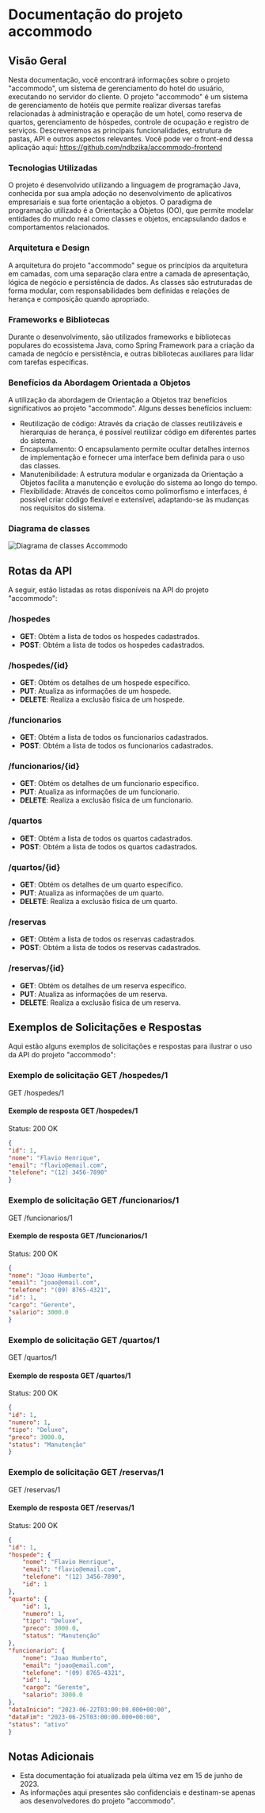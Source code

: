 # **Documentação do projeto accommodo**

## Visão Geral
Nesta documentação, você encontrará informações sobre o projeto "accommodo", 
um sistema de gerenciamento do hotel do usuário, executando no servidor do cliente. 
O projeto "accommodo" é um sistema de gerenciamento de hotéis que permite realizar diversas 
tarefas relacionadas à administração e operação de um hotel, como reserva de quartos, gerenciamento 
de hóspedes, controle de ocupação e registro de serviços. Descreveremos as principais funcionalidades, 
estrutura de pastas, API e outros aspectos relevantes.
Você pode ver o front-end dessa aplicação aqui: https://github.com/ndbzika/accommodo-frontend

### Tecnologias Utilizadas

O projeto é desenvolvido utilizando a linguagem de programação Java, conhecida por sua ampla adoção no desenvolvimento de aplicativos empresariais e sua forte orientação a objetos. O paradigma de programação utilizado é a Orientação a Objetos (OO), que permite modelar entidades do mundo real como classes e objetos, encapsulando dados e comportamentos relacionados.

### Arquitetura e Design

A arquitetura do projeto "accommodo" segue os princípios da arquitetura em camadas, com uma separação clara entre a camada de apresentação, lógica de negócio e persistência de dados. As classes são estruturadas de forma modular, com responsabilidades bem definidas e relações de herança e composição quando apropriado.

### Frameworks e Bibliotecas

Durante o desenvolvimento, são utilizados frameworks e bibliotecas populares do ecossistema Java, como Spring Framework para a criação da camada de negócio e persistência, e outras bibliotecas auxiliares para lidar com tarefas específicas.

### Benefícios da Abordagem Orientada a Objetos

A utilização da abordagem de Orientação a Objetos traz benefícios significativos ao projeto "accommodo". Alguns desses benefícios incluem:

- Reutilização de código: Através da criação de classes reutilizáveis e hierarquias de herança, é possível reutilizar código em diferentes partes do sistema.
- Encapsulamento: O encapsulamento permite ocultar detalhes internos de implementação e fornecer uma interface bem definida para o uso das classes.
- Manutenibilidade: A estrutura modular e organizada da Orientação a Objetos facilita a manutenção e evolução do sistema ao longo do tempo.
- Flexibilidade: Através de conceitos como polimorfismo e interfaces, é possível criar código flexível e extensível, adaptando-se às mudanças nos requisitos do sistema.

### Diagrama de classes

![Diagrama de classes Accommodo](/accommodo-diagram.png "Diagrama de classes")


## Rotas da API
A seguir, estão listadas as rotas disponíveis na API do projeto "accommodo":

### /hospedes
- **GET**: Obtém a lista de todos os hospedes cadastrados.
- **POST**: Obtém a lista de todos os hospedes cadastrados.

### /hospedes/{id}
- **GET**: Obtém os detalhes de um hospede específico.
- **PUT**: Atualiza as informações de um hospede.
- **DELETE**: Realiza a exclusão física de um hospede.


### /funcionarios
- **GET**: Obtém a lista de todos os funcionarios cadastrados.
- **POST**: Obtém a lista de todos os funcionarios cadastrados.

### /funcionarios/{id}
- **GET**: Obtém os detalhes de um funcionario específico.
- **PUT**: Atualiza as informações de um funcionario.
- **DELETE**: Realiza a exclusão física de um funcionario.


### /quartos
- **GET**: Obtém a lista de todos os quartos cadastrados.
- **POST**: Obtém a lista de todos os quartos cadastrados.

### /quartos/{id}
- **GET**: Obtém os detalhes de um quarto específico.
- **PUT**: Atualiza as informações de um quarto.
- **DELETE**: Realiza a exclusão física de um quarto.


### /reservas
- **GET**: Obtém a lista de todos os reservas cadastrados.
- **POST**: Obtém a lista de todos os reservas cadastrados.

### /reservas/{id}
- **GET**: Obtém os detalhes de um reserva específico.
- **PUT**: Atualiza as informações de um reserva.
- **DELETE**: Realiza a exclusão física de um reserva.

## Exemplos de Solicitações e Respostas
Aqui estão alguns exemplos de solicitações e respostas para ilustrar o uso da API do projeto "accommodo":

### Exemplo de solicitação GET /hospedes/1
GET /hospedes/1

#### Exemplo de resposta GET /hospedes/1
Status: 200 OK
```JSON
{
"id": 1,
"nome": "Flavio Henrique",
"email": "flavio@email.com",
"telefone": "(12) 3456-7890"
}
```

### Exemplo de solicitação GET /funcionarios/1
GET /funcionarios/1

#### Exemplo de resposta GET /funcionarios/1
Status: 200 OK
```JSON
{
"nome": "Joao Humberto",
"email": "joao@email.com",
"telefone": "(09) 8765-4321",
"id": 1,
"cargo": "Gerente",
"salario": 3000.0
}
```

### Exemplo de solicitação GET /quartos/1
GET /quartos/1

#### Exemplo de resposta GET /quartos/1
Status: 200 OK
```JSON
{
"id": 1,
"numero": 1,
"tipo": "Deluxe",
"preco": 3000.0,
"status": "Manutenção"
}
```
### Exemplo de solicitação GET /reservas/1
GET /reservas/1

#### Exemplo de resposta GET /reservas/1
Status: 200 OK
```JSON
{
"id": 1,
"hospede": {
    "nome": "Flavio Henrique",
    "email": "flavio@email.com",
    "telefone": "(12) 3456-7890",
    "id": 1
},
"quarto": {
    "id": 1,
    "numero": 1,
    "tipo": "Deluxe",
    "preco": 3000.0,
    "status": "Manutenção"
},
"funcionario": {
    "nome": "Joao Humberto",
    "email": "joao@email.com",
    "telefone": "(09) 8765-4321",
    "id": 1,
    "cargo": "Gerente",
    "salario": 3000.0
},
"dataInicio": "2023-06-22T03:00:00.000+00:00",
"dataFim": "2023-06-25T03:00:00.000+00:00",
"status": "ativo"
}
```

## Notas Adicionais
- Esta documentação foi atualizada pela última vez em 15 de junho de 2023.
- As informações aqui presentes são confidenciais e destinam-se apenas aos desenvolvedores do projeto "accommodo".

